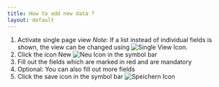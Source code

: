 ```yaml
---
title: How to add new data ?
layout: default
---
```

1. Activate single page view
	 *Note:* If a list instead of individual fields is shown, the view can be changed using ![Single View Icon](../images/icons/Multi24.png).
1. Click the icon New ![Neu Icon](../images/icons/New24.png) in the symbol bar
1. Fill out the fields which are marked in red and are mandatory
1. Optional: You can also fill out more fields
1. Click the save icon in the symbol bar ![Speichern Icon](../images/icons/Save24.png)
